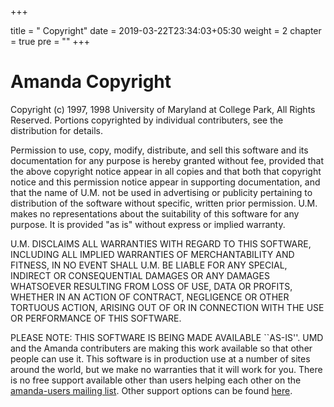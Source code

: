 +++

title = "     Copyright"
date = 2019-03-22T23:34:03+05:30
weight = 2
chapter = true
pre = "<i class='far fa-copyright'></i>"
+++

# Amanda Copyright
Copyright (c) 1997, 1998 University of Maryland at College Park, All Rights Reserved. 
Portions copyrighted by individual contributers, see the distribution for details.

Permission to use, copy, modify, distribute, and sell this software and its documentation for any purpose is hereby granted without fee, provided that the above copyright notice appear in all copies and that both that copyright notice and this permission notice appear in supporting documentation, and that the name of U.M. not be used in advertising or publicity pertaining to distribution of the software without specific, written prior permission. U.M. makes no representations about the suitability of this software for any purpose. It is provided "as is" without express or implied warranty.

U.M. DISCLAIMS ALL WARRANTIES WITH REGARD TO THIS SOFTWARE, INCLUDING ALL IMPLIED WARRANTIES OF MERCHANTABILITY AND FITNESS, IN NO EVENT SHALL U.M. BE LIABLE FOR ANY SPECIAL, INDIRECT OR CONSEQUENTIAL DAMAGES OR ANY DAMAGES WHATSOEVER RESULTING FROM LOSS OF USE, DATA OR PROFITS, WHETHER IN AN ACTION OF CONTRACT, NEGLIGENCE OR OTHER TORTUOUS ACTION, ARISING OUT OF OR IN CONNECTION WITH THE USE OR PERFORMANCE OF THIS SOFTWARE.

PLEASE NOTE: THIS SOFTWARE IS BEING MADE AVAILABLE ``AS-IS''. UMD and the Amanda contributers are making this work available so that other people can use it. This software is in production use at a number of sites around the world, but we make no warranties that it will work for you. There is no free support available other than users helping each other on the [amanda-users mailing list](../_mail). Other support options can be found [here](../_cs).